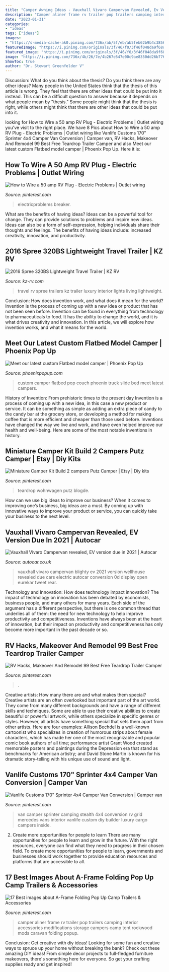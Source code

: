 ```yaml
---
title: "Camper Awning Ideas - Vauxhall Vivaro Campervan Revealed, Ev Version Due In 2021"
description: "Camper aliner frame rv trailer pop trailers camping interior accessories modifications storage campers camp tent rockwood mods caravan folding popup"
date: "2023-01-31"
categories:
- "ideas"
tags: ["ideas"]
images:
- "https://s-media-cache-ak0.pinimg.com/736x/ab/5f/eb/ab5feb62b9b4c3856687aa8deeabbf07.jpg"
featuredImage: "https://i.pinimg.com/originals/3f/46/f0/3f46f048da9f68da4c32933817e57ef5.jpg"
featured_image: "https://i.pinimg.com/originals/3f/46/f0/3f46f048da9f68da4c32933817e57ef5.jpg"
image: "https://i.pinimg.com/736x/4b/26/7e/4b267e547e00c9ae8350dd26b7769f0a.jpg"
ShowToc: true
author: "Dr. Stewart Greenfelder V"
---
```



Discussion: What do you think about the thesis? Do you think there are any other ideas?
Many people in the United States think that the thesis of this article is wrong. They feel that there are other ideas that could be put into it instead. This can be a difficult question to answer because it depends on what people mean by "thesis." Some people might think that the thesis is right, while others might think that there are other ideas that could be put into it.

	

		
looking for How to Wire a 50 amp RV Plug - Electric Problems | Outlet wiring you've visit to the right place. We have 8 Pics about How to Wire a 50 amp RV Plug - Electric Problems | Outlet wiring like Vanlife Customs 170&quot; Sprinter 4x4 Camper Van Conversion | Camper van, RV Hacks, Makeover And Remodel 99 Best Free Teardrop Trailer Camper and also Meet our latest custom Flatbed model camper | Phoenix Pop Up. Here it is:
		
    
## How To Wire A 50 Amp RV Plug - Electric Problems | Outlet Wiring

<img loading=lazy src="https://i.pinimg.com/736x/4b/26/7e/4b267e547e00c9ae8350dd26b7769f0a.jpg" onerror="this.onerror=null;this.src='https://tse1.mm.bing.net/th?id=OIP.iJnDkFbtO-S2pmGNXlTgYQHaIQ&amp;pid=15.1';" alt="How to Wire a 50 amp RV Plug - Electric Problems | Outlet wiring">

_Source: pinterest.com_

>electricproblems breaker. 

	

What are the benefits of having ideas?
Ideas can be a powerful tool for change. They can provide solutions to problems and inspire new ideas. Ideas can also be a form of self-expression, helping individuals share their thoughts and feelings. The benefits of having ideas include: increased creativity, innovation, and productivity.

    
## 2016 Spree 320BS Lightweight Travel Trailer | KZ RV

<img loading=lazy src="https://www.kz-rv.com/2016-products/spree-travel-trailers/images/photos/2016/320BS/interior/2016-KZ-RV-Spree-320BS-Living-Room-Accent-Lights.jpg" onerror="this.onerror=null;this.src='https://tse2.mm.bing.net/th?id=OIP.tHYO2tYCrSEDF1gGCT_EBgHaFZ&amp;pid=15.1';" alt="2016 Spree 320BS Lightweight Travel Trailer | KZ RV">

_Source: kz-rv.com_

>travel rv spree trailers kz trailer luxury interior lights living lightweight. 

	

Conclusion: How does invention work, and what does it mean for the world?
Invention is the process of coming up with a new idea or product that has not been seen before. Invention can be found in everything from technology to pharmaceuticals to food. It has the ability to change the world, and it is what drives creativity and innovation. In this article, we will explore how invention works, and what it means for the world.

    
## Meet Our Latest Custom Flatbed Model Camper | Phoenix Pop Up

<img loading=lazy src="http://phoenixpopup.com/wp-content/uploads/2014/08/Flatbed-custom-Phoenix-Pop-Up-couch.jpg" onerror="this.onerror=null;this.src='https://tse2.mm.bing.net/th?id=OIP.GG07etHFZVmqL6XZiNWY1QHaFi&amp;pid=15.1';" alt="Meet our latest custom Flatbed model camper | Phoenix Pop Up">

_Source: phoenixpopup.com_

>custom camper flatbed pop couch phoenix truck slide bed meet latest campers. 

	

History of Invention: From prehistoric times to the present day
Invention is a process of coming up with a new idea, in this case a new product or service. It can be something as simple as adding an extra piece of candy to the candy bar at the grocery store, or developing a method for making coffee that is more efficient and cheaper than those used before. Inventions have changed the way we live and work, and have even helped improve our health and well-being. Here are some of the most notable inventions in history.

    
## Miniature Camper Kit Build 2 Campers Putz Camper | Etsy | Diy Kits

<img loading=lazy src="https://i.pinimg.com/originals/3f/46/f0/3f46f048da9f68da4c32933817e57ef5.jpg" onerror="this.onerror=null;this.src='https://tse3.mm.bing.net/th?id=OIP.39JOYlwF3SEpFns1WyRZAAHaE7&amp;pid=15.1';" alt="Miniature Camper Kit Build 2 campers Putz Camper | Etsy | Diy kits">

_Source: pinterest.com_

>teardrop wohnwagen putz blogde. 

	

How can we use big ideas to improve our business?
When it comes to improving one’s business, big ideas are a must. By coming up with innovative ways to improve your product or service, you can quickly take your business to the next level.

    
## Vauxhall Vivaro Campervan Revealed, EV Version Due In 2021 | Autocar

<img loading=lazy src="https://www.autocar.co.uk/sites/autocar.co.uk/files/styles/gallery_slide/public/images/car-reviews/first-drives/legacy/vauxhall_vivaro_elite_camper9.jpg?itok=qj3V-UU5" onerror="this.onerror=null;this.src='https://tse4.mm.bing.net/th?id=OIP.uFq2PUgD4wlkSoVmX0uqYQHaE5&amp;pid=15.1';" alt="Vauxhall Vivaro Campervan revealed, EV version due in 2021 | Autocar">

_Source: autocar.co.uk_

>vauxhall vivaro campervan blighty ev 2021 version wellhouse revealed due cars electric autocar conversion 0d display open eurekar tweet rear. 

	

Technology and Innovation: How does technology impact innovation?
The impact of technology on innovation has been debated by economists, business people, and many others for many years. Each side of the argument has a different perspective, but there is one common thread that underlies all of them: the need for new technology to help improve productivity and competitiveness. Inventions have always been at the heart of innovation, but their impact on productivity and competitiveness has only become more important in the past decade or so.

    
## RV Hacks, Makeover And Remodel 99 Best Free Teardrop Trailer Camper

<img loading=lazy src="https://i.pinimg.com/736x/3d/0a/e8/3d0ae8532a085e65f575b01c7a9e4392.jpg" onerror="this.onerror=null;this.src='https://tse2.mm.bing.net/th?id=OIP.S2dHV7lnSs7c2Y7m2AgDTgHaFi&amp;pid=15.1';" alt="RV Hacks, Makeover And Remodel 99 Best Free Teardrop Trailer Camper">

_Source: pinterest.com_

>. 

	

Creative artists: How many there are and what makes them special?
Creative artists are an often overlooked but important part of the art world. They come from many different backgrounds and have a range of different skills and techniques. Some are able to use their creative abilities to create beautiful or powerful artwork, while others specialize in specific genres or styles. However, all artists have something special that sets them apart from other artists. Here are four examples: 
Allison Bechdel is a well-known cartoonist who specializes in creation of humorous strips about female characters, which has made her one of the most recognizable and popular comic book authors of all time; performance artist Grant Wood created memorable posters and paintings during the Depression era that stand as benchmarks for American artistry; and David Stone Martin is known for his dramatic story-telling with his unique use of sound and light.

    
## Vanlife Customs 170&quot; Sprinter 4x4 Camper Van Conversion | Camper Van

<img loading=lazy src="https://i.pinimg.com/originals/f2/0b/bc/f20bbcedf07baf848613acd351382d56.jpg" onerror="this.onerror=null;this.src='https://tse2.mm.bing.net/th?id=OIP.OVbWtsSXxQUjt3msusK_uQHaE8&amp;pid=15.1';" alt="Vanlife Customs 170&quot; Sprinter 4x4 Camper Van Conversion | Camper van">

_Source: pinterest.com_

>van camper sprinter camping stealth 4x4 conversion rv grid mercedes vans interior vanlife custom diy builder luxury cargo campers inside. 

	

2) Create more opportunities for people to learn
There are many opportunities for people to learn and grow in the future. With the right resources, everyone can find what they need to progress in their chosen field. To create more opportunities for people to learn, governments and businesses should work together to provide education resources and platforms that are accessible to all.

    
## 17 Best Images About A-Frame Folding Pop Up Camp Trailers &amp; Accessories

<img loading=lazy src="https://s-media-cache-ak0.pinimg.com/736x/ab/5f/eb/ab5feb62b9b4c3856687aa8deeabbf07.jpg" onerror="this.onerror=null;this.src='https://tse1.mm.bing.net/th?id=OIP.mGnroklH8ocn7fTZjbS26wHaKW&amp;pid=15.1';" alt="17 Best images about A-Frame Folding Pop Up Camp Trailers &amp; Accessories">

_Source: pinterest.com_

>camper aliner frame rv trailer pop trailers camping interior accessories modifications storage campers camp tent rockwood mods caravan folding popup. 

	

Conclusion: Get creative with diy ideas!
Looking for some fun and creative ways to spruce up your home without breaking the bank? Check out these amazing DIY ideas!
From simple decor projects to full-fledged furniture makeovers, there's something here for everyone. So get your crafting supplies ready and get inspired!

